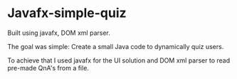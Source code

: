 # Javafx-simple-quiz
Built using javafx, DOM xml parser.

The goal was simple: Create a small Java code to dynamically quiz users.

To achieve that I used javafx for the UI solution and DOM xml parser to read pre-made QnA's from a file.
